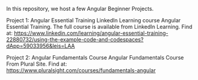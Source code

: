 In this repository, we host a few Angular Beginner Projects.

Project 1: Angular Essential Training
LinkedIn Learning course Angular Essential Training. 
The full course is available from LinkedIn Learning.
Find at: https://www.linkedin.com/learning/angular-essential-training-22880732/using-the-example-code-and-codespaces?dApp=59033956&leis=LAA

Project 2: Angular Fundamentals Course
Angular Fundamentals Course From Plural Site.
Find at: https://www.pluralsight.com/courses/fundamentals-angular